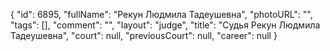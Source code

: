 {
    "id": 6895,
    "fullName": "Рекун Людмила Тадеушевна",
    "photoURL": "",
    "tags": [],
    "comment": "",
    "layout": "judge",
    "title": "Судья Рекун Людмила Тадеушевна",
    "court": null,
    "previousCourt": null,
    "career": null
}